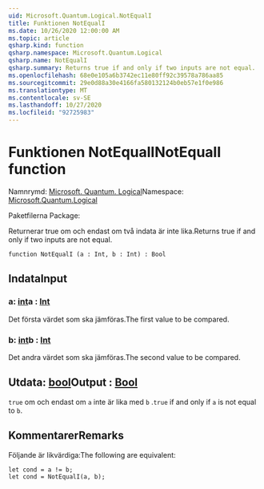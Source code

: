 ```yaml
---
uid: Microsoft.Quantum.Logical.NotEqualI
title: Funktionen NotEqualI
ms.date: 10/26/2020 12:00:00 AM
ms.topic: article
qsharp.kind: function
qsharp.namespace: Microsoft.Quantum.Logical
qsharp.name: NotEqualI
qsharp.summary: Returns true if and only if two inputs are not equal.
ms.openlocfilehash: 68e0e105a6b3742ec11e80ff92c39578a786aa85
ms.sourcegitcommit: 29e0d88a30e4166fa580132124b0eb57e1f0e986
ms.translationtype: MT
ms.contentlocale: sv-SE
ms.lasthandoff: 10/27/2020
ms.locfileid: "92725983"
---
```

# <a name="notequali-function"></a><span data-ttu-id="aa38b-102">Funktionen NotEqualI</span><span class="sxs-lookup"><span data-stu-id="aa38b-102">NotEqualI function</span></span>

<span data-ttu-id="aa38b-103">Namnrymd: [Microsoft. Quantum. Logical](xref:Microsoft.Quantum.Logical)</span><span class="sxs-lookup"><span data-stu-id="aa38b-103">Namespace: [Microsoft.Quantum.Logical](xref:Microsoft.Quantum.Logical)</span></span>

<span data-ttu-id="aa38b-104">Paketfilerna [](https://nuget.org/packages/)</span><span class="sxs-lookup"><span data-stu-id="aa38b-104">Package: [](https://nuget.org/packages/)</span></span>


<span data-ttu-id="aa38b-105">Returnerar true om och endast om två indata är inte lika.</span><span class="sxs-lookup"><span data-stu-id="aa38b-105">Returns true if and only if two inputs are not equal.</span></span>

```qsharp
function NotEqualI (a : Int, b : Int) : Bool
```


## <a name="input"></a><span data-ttu-id="aa38b-106">Indata</span><span class="sxs-lookup"><span data-stu-id="aa38b-106">Input</span></span>

### <a name="a--int"></a><span data-ttu-id="aa38b-107">a: [int](xref:microsoft.quantum.lang-ref.int)</span><span class="sxs-lookup"><span data-stu-id="aa38b-107">a : [Int](xref:microsoft.quantum.lang-ref.int)</span></span>

<span data-ttu-id="aa38b-108">Det första värdet som ska jämföras.</span><span class="sxs-lookup"><span data-stu-id="aa38b-108">The first value to be compared.</span></span>


### <a name="b--int"></a><span data-ttu-id="aa38b-109">b: [int](xref:microsoft.quantum.lang-ref.int)</span><span class="sxs-lookup"><span data-stu-id="aa38b-109">b : [Int](xref:microsoft.quantum.lang-ref.int)</span></span>

<span data-ttu-id="aa38b-110">Det andra värdet som ska jämföras.</span><span class="sxs-lookup"><span data-stu-id="aa38b-110">The second value to be compared.</span></span>



## <a name="output--bool"></a><span data-ttu-id="aa38b-111">Utdata: [bool](xref:microsoft.quantum.lang-ref.bool)</span><span class="sxs-lookup"><span data-stu-id="aa38b-111">Output : [Bool](xref:microsoft.quantum.lang-ref.bool)</span></span>

<span data-ttu-id="aa38b-112">`true` om och endast om `a` inte är lika med `b` .</span><span class="sxs-lookup"><span data-stu-id="aa38b-112">`true` if and only if `a` is not equal to `b`.</span></span>

## <a name="remarks"></a><span data-ttu-id="aa38b-113">Kommentarer</span><span class="sxs-lookup"><span data-stu-id="aa38b-113">Remarks</span></span>

<span data-ttu-id="aa38b-114">Följande är likvärdiga:</span><span class="sxs-lookup"><span data-stu-id="aa38b-114">The following are equivalent:</span></span>

```Q#
let cond = a != b;
let cond = NotEqualI(a, b);
```